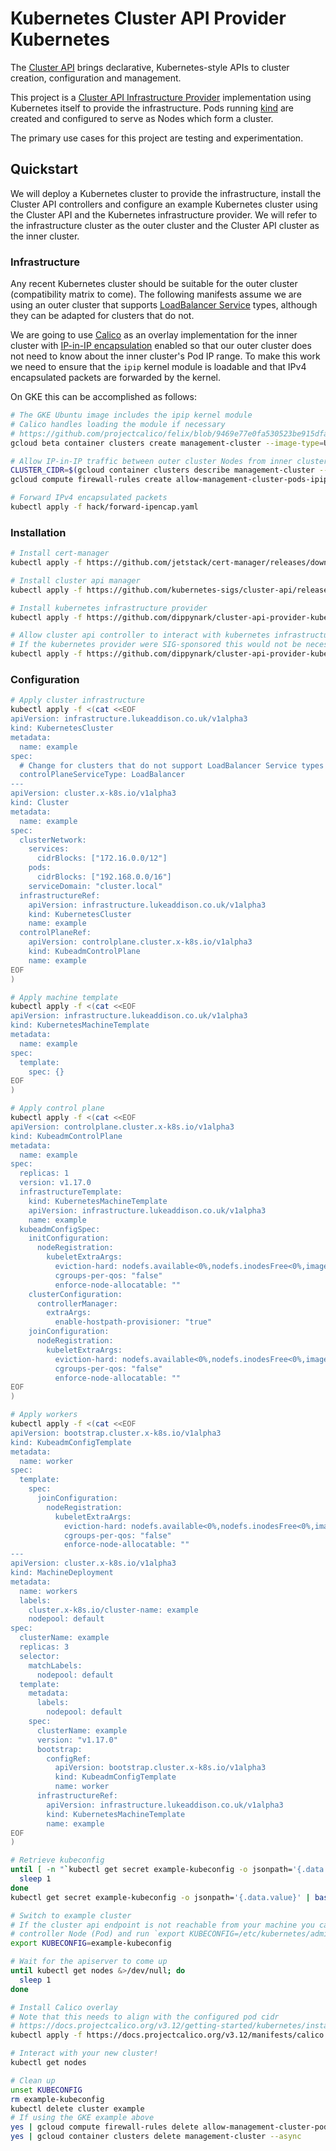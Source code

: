 # Kubernetes Cluster API Provider Kubernetes

The [Cluster API] brings declarative, Kubernetes-style APIs to cluster creation,
configuration and management.

This project is a [Cluster API Infrastructure Provider] implementation using
Kubernetes itself to provide the infrastructure. Pods running [kind] are
created and configured to serve as Nodes which form a cluster.

The primary use cases for this project are testing and experimentation.

## Quickstart

We will deploy a Kubernetes cluster to provide the infrastructure, install the Cluster API
controllers and configure an example Kubernetes cluster using the Cluster API and the Kubernetes
infrastructure provider. We will refer to the infrastructure cluster as the outer cluster and the
Cluster API cluster as the inner cluster.

### Infrastructure

Any recent Kubernetes cluster should be suitable for the outer cluster (compatibility matrix to
come). The following manifests assume we are using an outer cluster that supports [LoadBalancer
Service] types, although they can be adapted for clusters that do not.

We are going to use [Calico] as an overlay implementation for the inner cluster with [IP-in-IP
encapsulation] enabled so that our outer cluster does not need to know about the inner cluster's Pod
IP range. To make this work we need to ensure that the `ipip` kernel module is loadable and that
IPv4 encapsulated packets are forwarded by the kernel.

On GKE this can be accomplished as follows:

```sh
# The GKE Ubuntu image includes the ipip kernel module
# Calico handles loading the module if necessary
# https://github.com/projectcalico/felix/blob/9469e77e0fa530523be915dfaa69cc42d30b8317/dataplane/linux/ipip_mgr.go#L107-L110
gcloud beta container clusters create management-cluster --image-type=UBUNTU --release-channel=rapid --enable-autorepair

# Allow IP-in-IP traffic between outer cluster Nodes from inner cluster Pods
CLUSTER_CIDR=$(gcloud container clusters describe management-cluster --format="value(clusterIpv4Cidr)")
gcloud compute firewall-rules create allow-management-cluster-pods-ipip --source-ranges=$CLUSTER_CIDR --allow=ipip

# Forward IPv4 encapsulated packets
kubectl apply -f hack/forward-ipencap.yaml
```

### Installation

```sh
# Install cert-manager
kubectl apply -f https://github.com/jetstack/cert-manager/releases/download/v0.13.1/cert-manager.yaml

# Install cluster api manager
kubectl apply -f https://github.com/kubernetes-sigs/cluster-api/releases/download/v0.3.0/cluster-api-components.yaml

# Install kubernetes infrastructure provider
kubectl apply -f https://github.com/dippynark/cluster-api-provider-kubernetes/releases/download/v0.3.0/infrastructure-components.yaml

# Allow cluster api controller to interact with kubernetes infrastructure resources
# If the kubernetes provider were SIG-sponsored this would not be necesarry ;)
kubectl apply -f https://github.com/dippynark/cluster-api-provider-kubernetes/releases/download/v0.3.0/capi-kubernetes-rbac.yaml
```

### Configuration

```sh
# Apply cluster infrastructure
kubectl apply -f <(cat <<EOF
apiVersion: infrastructure.lukeaddison.co.uk/v1alpha3
kind: KubernetesCluster
metadata:
  name: example
spec:
  # Change for clusters that do not support LoadBalancer Service types
  controlPlaneServiceType: LoadBalancer
---
apiVersion: cluster.x-k8s.io/v1alpha3
kind: Cluster
metadata:
  name: example
spec:
  clusterNetwork:
    services:
      cidrBlocks: ["172.16.0.0/12"]
    pods:
      cidrBlocks: ["192.168.0.0/16"]
    serviceDomain: "cluster.local"
  infrastructureRef:
    apiVersion: infrastructure.lukeaddison.co.uk/v1alpha3
    kind: KubernetesCluster
    name: example
  controlPlaneRef:
    apiVersion: controlplane.cluster.x-k8s.io/v1alpha3
    kind: KubeadmControlPlane
    name: example
EOF
)

# Apply machine template
kubectl apply -f <(cat <<EOF
apiVersion: infrastructure.lukeaddison.co.uk/v1alpha3
kind: KubernetesMachineTemplate
metadata:
  name: example
spec:
  template:
    spec: {}
EOF
)

# Apply control plane
kubectl apply -f <(cat <<EOF
apiVersion: controlplane.cluster.x-k8s.io/v1alpha3
kind: KubeadmControlPlane
metadata:
  name: example
spec:
  replicas: 1
  version: v1.17.0
  infrastructureTemplate:
    kind: KubernetesMachineTemplate
    apiVersion: infrastructure.lukeaddison.co.uk/v1alpha3
    name: example
  kubeadmConfigSpec:
    initConfiguration:
      nodeRegistration:
        kubeletExtraArgs:
          eviction-hard: nodefs.available<0%,nodefs.inodesFree<0%,imagefs.available<0%
          cgroups-per-qos: "false"
          enforce-node-allocatable: ""
    clusterConfiguration:
      controllerManager:
        extraArgs:
          enable-hostpath-provisioner: "true"
    joinConfiguration:
      nodeRegistration:
        kubeletExtraArgs:
          eviction-hard: nodefs.available<0%,nodefs.inodesFree<0%,imagefs.available<0%
          cgroups-per-qos: "false"
          enforce-node-allocatable: ""
EOF
)

# Apply workers
kubectl apply -f <(cat <<EOF
apiVersion: bootstrap.cluster.x-k8s.io/v1alpha3
kind: KubeadmConfigTemplate
metadata:
  name: worker
spec:
  template:
    spec:
      joinConfiguration:
        nodeRegistration:
          kubeletExtraArgs:
            eviction-hard: nodefs.available<0%,nodefs.inodesFree<0%,imagefs.available<0%
            cgroups-per-qos: "false"
            enforce-node-allocatable: ""
---
apiVersion: cluster.x-k8s.io/v1alpha3
kind: MachineDeployment
metadata:
  name: workers
  labels:
    cluster.x-k8s.io/cluster-name: example
    nodepool: default
spec:
  clusterName: example
  replicas: 3
  selector:
    matchLabels:
      nodepool: default
  template:
    metadata:
      labels:
        nodepool: default
    spec:
      clusterName: example
      version: "v1.17.0"
      bootstrap:
        configRef:
          apiVersion: bootstrap.cluster.x-k8s.io/v1alpha3
          kind: KubeadmConfigTemplate
          name: worker
      infrastructureRef:
        apiVersion: infrastructure.lukeaddison.co.uk/v1alpha3
        kind: KubernetesMachineTemplate
        name: example
EOF
)

# Retrieve kubeconfig
until [ -n "`kubectl get secret example-kubeconfig -o jsonpath='{.data.value}' 2>/dev/null`" ] ; do
  sleep 1
done
kubectl get secret example-kubeconfig -o jsonpath='{.data.value}' | base64 --decode > example-kubeconfig

# Switch to example cluster
# If the cluster api endpoint is not reachable from your machine you can exec into the
# controller Node (Pod) and run `export KUBECONFIG=/etc/kubernetes/admin.conf` instead
export KUBECONFIG=example-kubeconfig

# Wait for the apiserver to come up
until kubectl get nodes &>/dev/null; do
  sleep 1
done

# Install Calico overlay
# Note that this needs to align with the configured pod cidr
# https://docs.projectcalico.org/v3.12/getting-started/kubernetes/installation/calico#installing-with-the-kubernetes-api-datastore50-nodes-or-less%23installing-with-the-kubernetes-api-datastore50-nodes-or-less
kubectl apply -f https://docs.projectcalico.org/v3.12/manifests/calico.yaml

# Interact with your new cluster!
kubectl get nodes

# Clean up
unset KUBECONFIG
rm example-kubeconfig
kubectl delete cluster example
# If using the GKE example above
yes | gcloud compute firewall-rules delete allow-management-cluster-pods-ipip
yes | gcloud container clusters delete management-cluster --async
```

[Cluster API]: https://github.com/kubernetes-sigs/cluster-api
[Cluster API Infrastructure Provider]: https://cluster-api.sigs.k8s.io/reference/providers.html#infrastructure
[kind]: https://github.com/kubernetes-sigs/kind
[LoadBalancer Service]: https://kubernetes.io/docs/concepts/services-networking/service/#loadbalancer
[Calico]: https://docs.projectcalico.org/v3.11/getting-started/kubernetes/
[IP-in-IP encapsulation]: https://docs.projectcalico.org/v3.11/getting-started/kubernetes/installation/config-options#configuring-ip-in-ip
